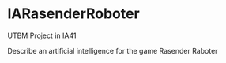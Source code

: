 IARasenderRoboter
=================

UTBM Project in IA41

Describe an artificial intelligence for the game Rasender Raboter
